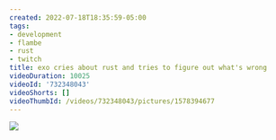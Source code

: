 ```yaml
---
created: 2022-07-18T18:35:59-05:00
tags:
- development
- flambe
- rust
- twitch
title: exo cries about rust and tries to figure out what's wrong
videoDuration: 10025
videoId: '732348043'
videoShorts: []
videoThumbId: /videos/732348043/pictures/1578394677
---
```


![](20220718233559.jpg)
